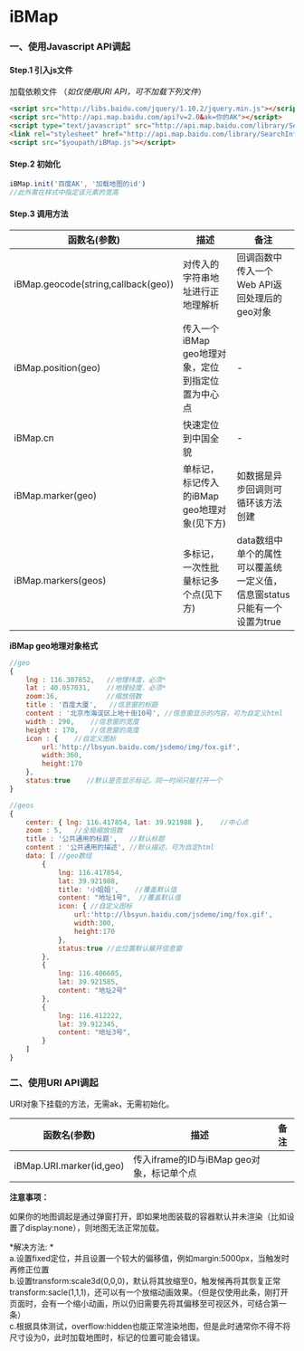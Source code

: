 # iBMap

### 一、使用Javascript API调起
#### Step.1 引入js文件

加载依赖文件 （*如仅使用URI API，可不加载下列文件*）
```html
<script src="http://libs.baidu.com/jquery/1.10.2/jquery.min.js"></script>
<script src="http://api.map.baidu.com/api?v=2.0&ak=你的AK"></script>
<script type="text/javascript" src="http://api.map.baidu.com/library/SearchInfoWindow/1.5/src/SearchInfoWindow_min.js"></script>
<link rel="stylesheet" href="http://api.map.baidu.com/library/SearchInfoWindow/1.5/src/SearchInfoWindow_min.css" />
<script src="$youpath/iBMap.js"></script> 
```

#### Step.2 初始化
```javascript
iBMap.init('百度AK', '加载地图的id')
//此外需在样式中指定该元素的宽高
```

#### Step.3 调用方法
| 函数名(参数) | 描述 | 备注   |
|-------------| -----| ------|
| iBMap.geocode(string,callback(geo)) | 对传入的字符串地址进行正地理解析 | 回调函数中传入一个Web API返回处理后的geo对象
| iBMap.position(geo) | 传入一个iBMap geo地理对象，定位到指定位置为中心点 | - |
| iBMap.cn | 快速定位到中国全貌 | - |
| iBMap.marker(geo) | 单标记，标记传入的iBMap geo地理对象(见下方) | 如数据是异步回调则可循环该方法创建 |
| iBMap.markers(geos) | 多标记，一次性批量标记多个点(见下方) | data数组中单个的属性可以覆盖统一定义值，信息窗status只能有一个设置为true |


**iBMap geo地理对象格式**
```javascript
//geo
{
    lng : 116.307852,   //地理纬度，必须*
    lat : 40.057031,    //地理经度，必须*
    zoom:16,            //缩放倍数
    title : '百度大厦',   //信息窗的标题
    content : '北京市海淀区上地十街10号', //信息窗显示的内容，可为自定义html
    width : 290,    //信息窗的宽度
    height : 170,   //信息窗的高度
    icon : {    //自定义图标
        url:'http://lbsyun.baidu.com/jsdemo/img/fox.gif',
        width:360,
        height:170
    },  
    status:true    //默认是否显示标记，同一时间只能打开一个
}
```

```javascript
//geos
{
    center: { lng: 116.417854, lat: 39.921988 },    //中心点
    zoom : 5,   //全局缩放倍数
    title : '公共通用的标题',   //默认标题
    content : '公共通用的描述', //默认描述，可为自定html
    data: [ //geo数组
        {
            lng: 116.417854,
            lat: 39.921988,
            title: '小姐姐',    //覆盖默认值
            content: "地址1号",  //覆盖默认值
            icon: { //自定义图标
                url:'http://lbsyun.baidu.com/jsdemo/img/fox.gif',
                width:300,
                height:170
            },
            status:true //此位置默认展开信息窗
        },
        {
            lng: 116.406605,
            lat: 39.921585,
            content: "地址2号"
        },
        {
            lng: 116.412222,
            lat: 39.912345,
            content: "地址3号",
        }
    ]
}
```

### 二、使用URI API调起
URI对象下挂载的方法，无需ak，无需初始化。

| 函数名(参数) | 描述 | 备注 |
|------------ |-----| ---- |
| iBMap.URI.marker(id,geo) | 传入iframe的ID与iBMap geo对象，标记单个点 | 

**注意事项：**

如果你的地图调起是通过弹窗打开，即如果地图装载的容器默认并未渲染（比如设置了display:none），则地图无法正常加载。

*解决方法: *  
a.设置fixed定位，并且设置一个较大的偏移值，例如margin:5000px，当触发时再修正位置  
b.设置transform:scale3d(0,0,0)，默认将其放缩至0，触发候再将其恢复正常transform:sacle(1,1,1)，还可以有一个放缩动画效果。（但是仅使用此条，刚打开页面时，会有一个缩小动画，所以仍旧需要先将其偏移至可视区外，可结合第一条）  
c.根据具体测试，overflow:hidden也能正常渲染地图，但是此时通常你不得不将尺寸设为0，此时加载地图时，标记的位置可能会错误。


